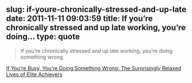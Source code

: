 slug: if-youre-chronically-stressed-and-up-late
date: 2011-11-11 09:03:59
title: If you’re chronically stressed and up late working, you’re doing...
type: quote
---

> If you’re chronically stressed and up late working, you’re doing something wrong.

[If You’re Busy, You’re Doing Something Wrong: The Surprisingly Relaxed Lives of Elite Achievers](http://calnewport.com/blog/2011/11/11/if-youre-busy-youre-doing-something-wrong-the-surprisingly-relaxed-lives-of-elite-achievers/)
